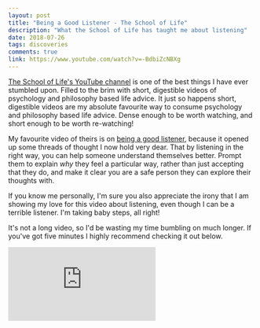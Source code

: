 ```yaml
---
layout: post
title: "Being a Good Listener - The School of Life"
description: "What the School of Life has taught me about listening"
date: 2018-07-26
tags: discoveries
comments: true
link: https://www.youtube.com/watch?v=-BdbiZcNBXg
---
```


[The School of Life's YouTube channel](https://www.youtube.com/channel/UC7IcJI8PUf5Z3zKxnZvTBog) is one of the best things I have ever stumbled upon.
Filled to the brim with short, digestible videos of psychology and philosophy based life advice.
It just so happens short, digestible videos are my absolute favourite way to consume psychology and philosophy based life advice.
Dense enough to be worth watching, and short enough to be worth re-watching!

My favourite video of theirs is on [being a good listener](https://www.youtube.com/watch?v=-BdbiZcNBXg), because it opened up some threads of thought I now hold very dear.
That by listening in the right way, you can help someone understand themselves better.
Prompt them to explain _why_ they feel a particular way, rather than just accepting that they do, and make it clear you are a safe person they can explore their thoughts with.

If you know me personally, I'm sure you also appreciate the irony that I am showing my love for this video about listening, even though I can be a terrible listener.
I'm taking baby steps, all right!

It's not a long video, so I'd be wasting my time bumbling on much longer.
If you've got five minutes I highly recommend checking it out below.

<div class="youtube-wrapper">
  <iframe src="https://www.youtube-nocookie.com/embed/-BdbiZcNBXg" frameborder="0" allow="encrypted-media" allowfullscreen></iframe>
</div>